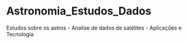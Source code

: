 # Astronomia_Estudos_Dados
Estudos sobre os astros - Analise de dados de satélites -  Aplicações e Tecnologia
